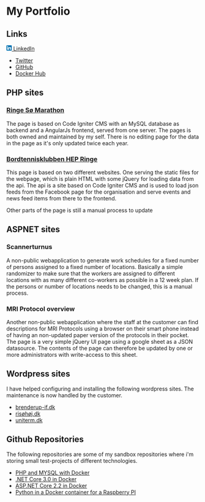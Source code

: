 # My Portfolio

## Links

[![logo](In-2CRev-14px.png)  LinkedIn](https://www.linkedin.com/in/slamidtfyn)
- [Twitter](https://twitter.com/slamidtfyn)
- [GitHub](https://github.com/slamidtfyn/)
- [Docker Hub](https://hub.docker.com/u/slamidtfyn)

## PHP sites

### [Ringe Sø Marathon](http://ringesømarathon.dk)

The page is based on Code Igniter CMS with an MySQL database as backend and a AngularJs frontend, served from one server. The pages is both owned and maintained by my self. There is no editing page for the data in the page as it's only updated twice each year.

### [Bordtennisklubben HEP Ringe](http://hep-ringe.dk)

This page is based on two different websites. One serving the static files for the webpage, which is plain HTML with some jQuery for loading data from the api. The api is a site based on Code Igniter CMS and is used to load json feeds from the Facebook page for the organisation and serve events and news feed items from there to the frontend. 

Other parts of the page is still a manual process to update

## ASPNET sites

### Scannerturnus

A non-public webapplication to generate work schedules for a fixed number of persons assigned to a fixed number of locations. Basically a simple randomizer to make sure that the workers are assigned to different locations with as many different co-workers as possible in a 12 week plan. If the persons or number of locations needs to be changed, this is a manual process.  

### MRI Protocol overview

Another non-public webapplication where the staff at the customer can find descriptions for MRI Protocols using a browser on their smart phone instead of having an non-updated paper version of the protocols in their pocket. The page is a very simple jQuery UI page using a google sheet as a JSON datasource. The contents of the page can therefore be updated by one or more administrators with write-access to this sheet. 

## Wordpress sites

I have helped configuring and installing the following wordpress sites. The maintenance is now handled by the customer.

- [brenderup-if.dk](http://brenderup-if.dk)
- [risøhøj.dk](https://risøhøj.dk)
- [uniterm.dk](http://uniterm.dk)

## Github Repositories

The following repositories are some of my sandbox repositories where i'm storing small test-projects of different technologies.

- [PHP and MYSQL with Docker](https://github.com/slamidtfyn/php-mysql)
- [.NET Core 3.0 in Docker](https://github.com/slamidtfyn/docker-dotnet3)
- [ASP.NET Core 2.2 in Docker](https://github.com/slamidtfyn/aspnetcore22)
- [Python in a Docker container for a Raspberry PI](https://github.com/slamidtfyn/rpi-python)



